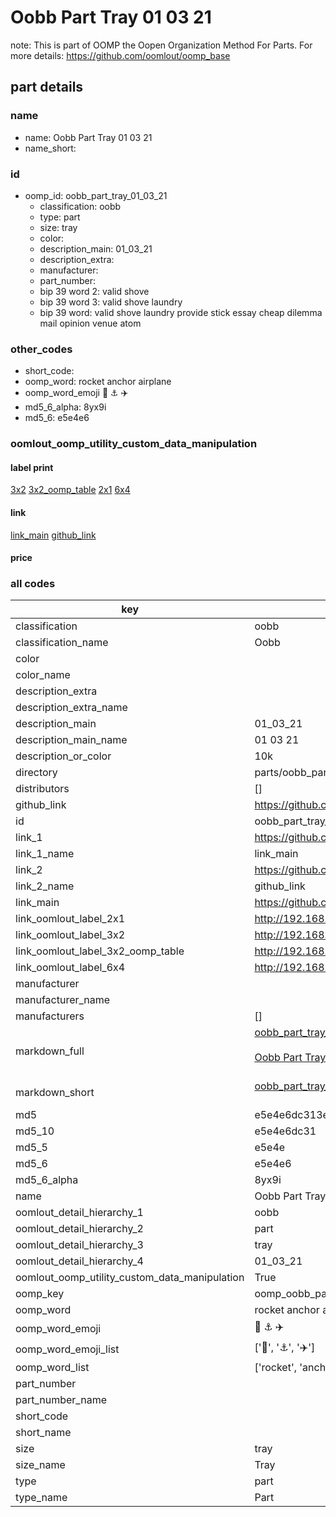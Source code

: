 # Oobb Part Tray 01 03 21  

note: This is part of OOMP the Oopen Organization Method For Parts. For more details: https://github.com/oomlout/oomp_base

##  part details





### name
* name: Oobb Part Tray 01 03 21
* name_short: 
### id
* oomp_id: oobb_part_tray_01_03_21
  * classification: oobb
  * type: part
  * size: tray
  * color: 
  * description_main: 01_03_21
  * description_extra: 
  * manufacturer: 
  * part_number: 
  * bip 39 word 2: valid shove
  * bip 39 word 3: valid shove laundry
  * bip 39 word: valid shove laundry provide stick essay cheap dilemma mail opinion venue atom

### other_codes
* short_code: 
* oomp_word: rocket anchor airplane
* oomp_word_emoji :rocket: :anchor: :airplane:
* md5_6_alpha: 8yx9i
* md5_6: e5e4e6






### oomlout_oomp_utility_custom_data_manipulation
#### label print
[3x2](http://192.168.1.245:1112/?label=oomp%208yx9i)
[3x2_oomp_table](http://192.168.1.107:1112/?label=oomp%208yx9i)
[2x1](http://192.168.1.242:1112/?label=oomp%208yx9i)
[6x4](http://192.168.1.55:1112/?label=oomp%208yx9i)    

#### link

[link_main](https://github.com/oomlout/oomlout_oomp_current_version_messy/tree/main/parts/oobb_part_tray_01_03_21) [github_link](https://github.com/oomlout/oomlout_oomp_part_src/tree/main/parts/oobb_part_tray_01_03_21)                             

#### price







### all codes 
| key | value |  
| --- | --- |  
| classification | oobb |  
| classification_name | Oobb |  
| color |  |  
| color_name |  |  
| description_extra |  |  
| description_extra_name |  |  
| description_main | 01_03_21 |  
| description_main_name | 01 03 21 |  
| description_or_color | 10k |  
| directory | parts/oobb_part_tray_01_03_21 |  
| distributors | [] |  
| github_link | https://github.com/oomlout/oomlout_oomp_part_src/tree/main/parts/oobb_part_tray_01_03_21 |  
| id | oobb_part_tray_01_03_21 |  
| link_1 | https://github.com/oomlout/oomlout_oomp_current_version_messy/tree/main/parts/oobb_part_tray_01_03_21 |  
| link_1_name | link_main |  
| link_2 | https://github.com/oomlout/oomlout_oomp_part_src/tree/main/parts/oobb_part_tray_01_03_21 |  
| link_2_name | github_link |  
| link_main | https://github.com/oomlout/oomlout_oomp_current_version_messy/tree/main/parts/oobb_part_tray_01_03_21 |  
| link_oomlout_label_2x1 | http://192.168.1.242:1112/?label=oomp%208yx9i |  
| link_oomlout_label_3x2 | http://192.168.1.245:1112/?label=oomp%208yx9i |  
| link_oomlout_label_3x2_oomp_table | http://192.168.1.107:1112/?label=oomp%208yx9i |  
| link_oomlout_label_6x4 | http://192.168.1.55:1112/?label=oomp%208yx9i |  
| manufacturer |  |  
| manufacturer_name |  |  
| manufacturers | [] |  
| markdown_full | [oobb_part_tray_01_03_21](https://github.com/oomlout/oomlout_oomp_current_version_messy/tree/main/parts/oobb_part_tray_01_03_21)<br>[](https://github.com/oomlout/oomlout_oomp_current_version_messy/tree/main/parts/oobb_part_tray_01_03_21)<br>[Oobb Part Tray 01 03 21](https://github.com/oomlout/oomlout_oomp_current_version_messy/tree/main/parts/oobb_part_tray_01_03_21)<br><br> |  
| markdown_short | [oobb_part_tray_01_03_21](https://github.com/oomlout/oomlout_oomp_current_version_messy/tree/main/parts/oobb_part_tray_01_03_21)<br><br> |  
| md5 | e5e4e6dc313e24dd34eadacefb71c786 |  
| md5_10 | e5e4e6dc31 |  
| md5_5 | e5e4e |  
| md5_6 | e5e4e6 |  
| md5_6_alpha | 8yx9i |  
| name | Oobb Part Tray 01 03 21 |  
| oomlout_detail_hierarchy_1 | oobb |  
| oomlout_detail_hierarchy_2 | part |  
| oomlout_detail_hierarchy_3 | tray |  
| oomlout_detail_hierarchy_4 | 01_03_21 |  
| oomlout_oomp_utility_custom_data_manipulation | True |  
| oomp_key | oomp_oobb_part_tray_01_03_21 |  
| oomp_word | rocket anchor airplane |  
| oomp_word_emoji | :rocket: :anchor: :airplane: |  
| oomp_word_emoji_list | [':rocket:', ':anchor:', ':airplane:'] |  
| oomp_word_list | ['rocket', 'anchor', 'airplane'] |  
| part_number |  |  
| part_number_name |  |  
| short_code |  |  
| short_name |  |  
| size | tray |  
| size_name | Tray |  
| type | part |  
| type_name | Part |  
